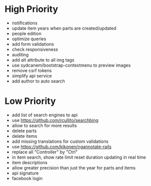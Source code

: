# High Priority

* notifications
* update item years when parts are created/updated
* people edition
* optimize queries
* add form validations
* check responsiveness
* auditing
* add alt attribute to all img tags
* use sydcanem/bootstrap-contextmenu to preview images
* remove csrf tokens
* simplify api service
* add author to auto search

# Low Priority

* add list of search engines to api
* use https://github.com/rcullito/searchbing
* allow to search for more results
* delete parts
* delete items
* add missing translations for custom validations
* use https://github.com/kikonen/ngannotate-rails
* replace all "Controller" by "Ctrl"
* in item search, show rate limit reset duration updating in real time
* item descriptions
* allow greater precision than just the year for parts and items
* api signature
* facebook login
